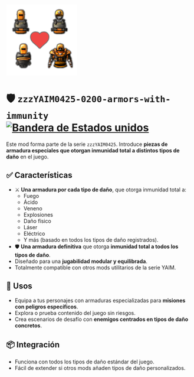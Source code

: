 ![](../thumbnail.png)

# 🛡️ `zzzYAIM0425-0200-armors-with-immunity` [![Bandera de Estados unidos](https://flagcdn.com/20x15/us.png)](../README.md)

Este mod forma parte de la serie `zzzYAIM0425`. Introduce **piezas de armadura especiales que otorgan inmunidad total a distintos tipos de daño** en el juego.

## ✅ Características

- ⚔️ **Una armadura por cada tipo de daño**, que otorga inmunidad total a:
  - Fuego
  - Ácido
  - Veneno
  - Explosiones
  - Daño físico
  - Láser
  - Eléctrico
  - Y más (basado en todos los tipos de daño registrados).
- 🛡️ **Una armadura definitiva** que otorga **inmunidad total a todos los tipos de daño**.
- Diseñado para una **jugabilidad modular y equilibrada**.
- Totalmente compatible con otros mods utilitarios de la serie YAIM.

## 🔧 Usos

- Equipa a tus personajes con armaduras especializadas para **misiones con peligros específicos**.
- Explora o prueba contenido del juego sin riesgos.
- Crea escenarios de desafío con **enemigos centrados en tipos de daño concretos**.

## 📦 Integración

- Funciona con todos los tipos de daño estándar del juego.
- Fácil de extender si otros mods añaden tipos de daño personalizados.
